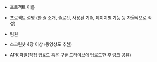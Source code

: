 - 프로젝트 이름
 
- 프로젝트 설명 (한 줄 소개, 슬로건, 사용된 기술, 페이지별 기능 등 자율적으로 작성)

- 팀원

- 스크린샷 4장 이상 (동영상도 추천)

- APK 파일(직접 업로드 혹은 구글 드라이브에 업로드한 후 링크 공유)
